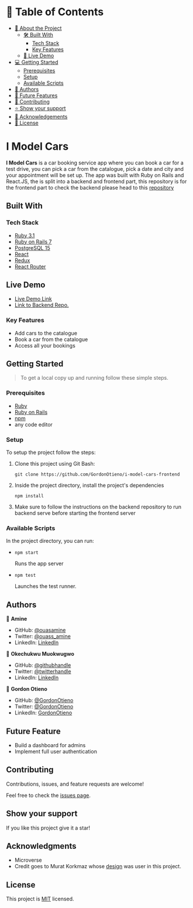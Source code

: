 # 📗 Table of Contents

- [📖 About the Project](#[project])
  - [🛠 Built With](#built-with)
    - [Tech Stack](#tech-stack)
    - [Key Features](#key-features)
  - [🚀 Live Demo](#live-demo)
- [💻 Getting Started](#getting-started)
  - [Prerequisites](#prerequisites)
  - [Setup](#setup)
  - [Available Scripts](#available-scripts)
- [👥 Authors](#authors)
- [🔭 Future Features](#future-features)
- [🤝 Contributing](#contributing)
- [⭐️ Show your support](#support)
- [🙏 Acknowledgements](#acknowledgments)
- [📝 License](#license)


# I Model Cars

**I Model Cars** is a car booking service app where you can book a car for a test drive, you can pick a car from the catalogue, pick a date and city and your appointment will be set up. The app was built with Ruby on Rails and React.JS, the is split into a backend and frontend part, this repository is for the frontend part to check the backend please head to this [repository](https://github.com/GordonOtieno/i-model-cars-backend)

## Built With

### Tech Stack 

<ul>
  <li><a href="https://www.ruby-lang.org/en/news/2022/11/24/ruby-3-1-3-released/">Ruby 3.1</a></li>
  <li><a href="https://rubyonrails.org/">Ruby on Rails 7</a></li>
  <li><a href="https://www.postgresql.org/">PostgreSQL 15</a></li>
  <li><a href="https://reactjs.org/">React</a></li>
  <li><a href="https://redux.js.org/">Redux</a></li>
  <li><a href="https://reactrouter.com/en/main">React Router</a></li>
</ul>

## Live Demo 

- [Live Demo Link](https://wondrous-gumption-278ae4.netlify.app/)
- [Link to Backend Repo.](https://github.com/GordonOtieno/i-model-cars-frontend)

### Key Features

- Add cars to the catalogue
- Book a car from the catalogue
- Access all your bookings

## Getting Started 

> To get a local copy up and running follow these simple steps.

### Prerequisites

  - <a href="https://www.ruby-lang.org/en/news/2022/11/24/ruby-3-1-3-released/">Ruby</a>
  - <a href="https://rubyonrails.org/">Ruby on Rails</a>
  - <a href="https://www.npmjs.com/">npm</a>
  - any code editor

### Setup

To setup the project follow the steps:

1. Clone this project using Git Bash: 
    ``` 
    git clone https://github.com/GordonOtieno/i-model-cars-frontend
    ```
  
2. Inside the project directory, install the project's dependencies
    ```
    npm install
    ``` 

3. Make sure to follow the instructions on the backend repository to run backend serve before starting the frontend server


### Available Scripts

In the project directory, you can run:

- ```
  npm start
  ```
  Runs the app server

- ```
  npm test
  ```
  Launches the test runner.

## Authors

👤 **Amine**

- GitHub: [@ouasamine](https://github.com/ouasamine)
- Twitter: [@ouass_amine](https://twitter.com/ouass_amine)
- LinkedIn: [LinkedIn](https://www.linkedin.com/in/amine-ouassef)

👤 **Okechukwu Muokwugwo**

- GitHub: [@githubhandle](https://github.com/Okechukwu-muokwugwo)
- Twitter: [@twitterhandle](https://twitter.com/excel4eva)
- LinkedIn: [LinkedIn](LinkedIn.com/in/okeimuokwugwo)

👤 **Gordon Otieno**

- GitHub: [@GordonOtieno](https://github.com/GordonOtieno)
- Twitter: [@GordonOtieno](https://twitter.com/GordonO34459259/twitterhandle)
- LinkedIn: [GordonOtieno](https://www.linkedin.com/in/gordonotieno/)

## Future Feature

- Build a dashboard for admins
- Implement full user authentication

## Contributing 

Contributions, issues, and feature requests are welcome!

Feel free to check the [issues page](../../issues/).

## Show your support <a name="support"></a>

If you like this project give it a star!

## Acknowledgments 

- Microverse 
- Credit goes to Murat Korkmaz whose [design](https://www.behance.net/gallery/26425031/Vespa-Responsive-Redesign) was user in this project.

## License 

This project is [MIT](./LICENSE) licensed.
